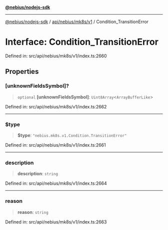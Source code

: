 [**@nebius/nodejs-sdk**](../../../../../README.md)

---

[@nebius/nodejs-sdk](../../../../../README.md) / [api/nebius/mk8s/v1](../README.md) / Condition_TransitionError

# Interface: Condition_TransitionError

Defined in: src/api/nebius/mk8s/v1/index.ts:2660

## Properties

### \[unknownFieldsSymbol\]?

> `optional` **\[unknownFieldsSymbol\]**: `Uint8Array`\<`ArrayBufferLike`\>

Defined in: src/api/nebius/mk8s/v1/index.ts:2662

---

### $type

> **$type**: `"nebius.mk8s.v1.Condition.TransitionError"`

Defined in: src/api/nebius/mk8s/v1/index.ts:2661

---

### description

> **description**: `string`

Defined in: src/api/nebius/mk8s/v1/index.ts:2664

---

### reason

> **reason**: `string`

Defined in: src/api/nebius/mk8s/v1/index.ts:2663
